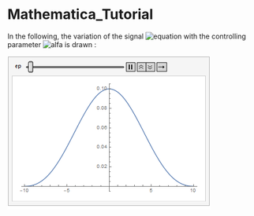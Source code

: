 # Mathematica_Tutorial

In the following, the variation of the signal ![equation](https://latex.codecogs.com/svg.image?1/\varepsilon&space;*sin(\pi&space;t/\varepsilon&space;)/(\pi&space;t/\varepsilon&space;)^2) with the controlling parameter ![alfa](https://latex.codecogs.com/svg.image?\alpha&space) is drawn : 

![This is the variation of the signal which converge to the dirac delta function](https://github.com/vassef/Mathematica_Tutorial/blob/ec1a44582139e73f21aa116dd407569a9c78816e/animation_delta.gif)


